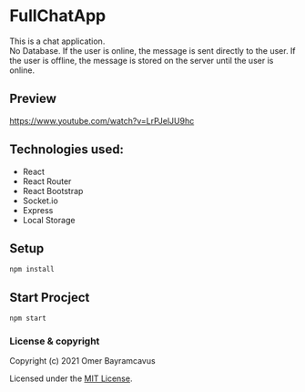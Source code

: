 # FullChatApp
This is a chat application.
<br/>
No Database. If the user is online, the message is sent directly to the user. If the user is offline, the message is stored on the server until the user is online.

## Preview
https://www.youtube.com/watch?v=LrPJelJU9hc


## Technologies used:

* React
* React Router
* React Bootstrap
* Socket.io
* Express
* Local Storage

## Setup

````
npm install
````

## Start Procject

````
npm start
````


### License & copyright

Copyright (c) 2021 Omer Bayramcavus

Licensed under the [MIT License](LICENSE).
